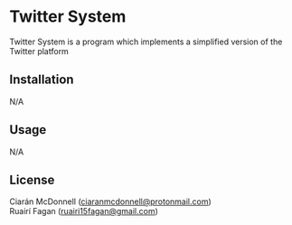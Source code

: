 # Twitter System

Twitter System is a program which implements a simplified version of the Twitter platform

## Installation

N/A


## Usage

N/A

## License
Ciarán McDonnell (ciaranmcdonnell@protonmail.com) <br />
Ruairí Fagan (ruairi15fagan@gmail.com)
